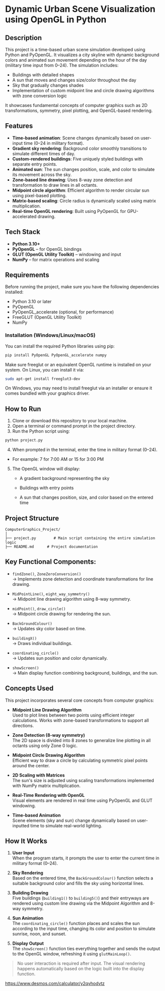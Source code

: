 # Dynamic Urban Scene Visualization using OpenGL in Python

## Description

This project is a time-based urban scene simulation developed using Python and PyOpenGL. It visualizes a city skyline with dynamic background colors and animated sun movement depending on the hour of the day (military time input from 0–24). The simulation includes:

- Buildings with detailed shapes
- A sun that moves and changes size/color throughout the day
- Sky that gradually changes shades
- Implementation of custom midpoint line and circle drawing algorithms with zone conversion logic

It showcases fundamental concepts of computer graphics such as 2D transformations, symmetry, pixel plotting, and OpenGL-based rendering.

## Features

- **Time-based animation**: Scene changes dynamically based on user-input time (0–24 in military format).
- **Gradient sky rendering**: Background color smoothly transitions to simulate different times of day.
- **Custom-rendered buildings**: Five uniquely styled buildings with separate entry points.
- **Animated sun**: The sun changes position, scale, and color to simulate its movement across the sky.
- **Zone-based line drawing**: Uses 8-way zone detection and transformation to draw lines in all octants.
- **Midpoint circle algorithm**: Efficient algorithm to render circular sun using pixel-based plotting.
- **Matrix-based scaling**: Circle radius is dynamically scaled using matrix multiplication.
- **Real-time OpenGL rendering**: Built using PyOpenGL for GPU-accelerated drawing.

## Tech Stack

- **Python 3.10+**
- **PyOpenGL** – for OpenGL bindings
- **GLUT (OpenGL Utility Toolkit)** – windowing and input
- **NumPy** – for matrix operations and scaling

## Requirements

Before running the project, make sure you have the following dependencies installed:

- Python 3.10 or later
- PyOpenGL
- PyOpenGL_accelerate (optional, for performance)
- FreeGLUT (OpenGL Utility Toolkit)
- NumPy

### Installation (Windows/Linux/macOS)

You can install the required Python libraries using pip:

```bash
pip install PyOpenGL PyOpenGL_accelerate numpy
```

Make sure freeglut or an equivalent OpenGL runtime is installed on your system. On Linux, you can install it via:

```bash
sudo apt-get install freeglut3-dev
```

On Windows, you may need to install freeglut via an installer or ensure it comes bundled with your graphics driver.


## How to Run

1. Clone or download this repository to your local machine.
2. Open a terminal or command prompt in the project directory.
3. Run the Python script using:

```bash
python project.py
```

4. When prompted in the terminal, enter the time in military format (0–24).

- For example: 7 for 7:00 AM or 15 for 3:00 PM

5. The OpenGL window will display:

   - A gradient background representing the sky

   - Buildings with entry points

   - A sun that changes position, size, and color based on the entered time

## Project Structure
```
ComputerGraphics_Project/
│
├── project.py        # Main script containing the entire simulation logic
├── README.md      # Project documentation
```
## Key Functional Components:

- `findZone()`, `ZoneZeroConversion()`  
  → Implements zone detection and coordinate transformations for line drawing.

- `MidPointLine()`, `eight_way_symmetry()`  
  → Midpoint line drawing algorithm using 8-way symmetry.

- `midPoint()`, `draw_circle()`  
  → Midpoint circle drawing for rendering the sun.

- `BackGroundColour()`  
  → Updates sky color based on time.

- `buildingX()`  
  → Draws individual buildings.

- `coordinating_circle()`  
  → Updates sun position and color dynamically.

- `showScreen()`  
  → Main display function combining background, buildings, and the sun.

## Concepts Used

This project incorporates several core concepts from computer graphics:

- **Midpoint Line Drawing Algorithm**  
  Used to plot lines between two points using efficient integer calculations. Works with zone-based transformations to support all directions.

- **Zone Detection (8-way symmetry)**  
  The 2D space is divided into 8 zones to generalize line plotting in all octants using only Zone 0 logic.

- **Midpoint Circle Drawing Algorithm**  
  Efficient way to draw a circle by calculating symmetric pixel points around the center.

- **2D Scaling with Matrices**  
  The sun's size is adjusted using scaling transformations implemented with NumPy matrix multiplication.

- **Real-Time Rendering with OpenGL**  
  Visual elements are rendered in real time using PyOpenGL and GLUT windowing.

- **Time-based Animation**  
  Scene elements (sky and sun) change dynamically based on user-inputted time to simulate real-world lighting.

## How It Works

1. **User Input**  
   When the program starts, it prompts the user to enter the current time in military format (0–24).

2. **Sky Rendering**  
   Based on the entered time, the `BackGroundColour()` function selects a suitable background color and fills the sky using horizontal lines.

3. **Building Drawing**  
   Five buildings (`building1()` to `building5()`) and their entryways are rendered using custom line drawing via the Midpoint Algorithm and 8-way symmetry.

4. **Sun Animation**  
   The `coordinating_circle()` function places and scales the sun according to the input time, changing its color and position to simulate sunrise, noon, and sunset.

5. **Display Output**  
   The `showScreen()` function ties everything together and sends the output to the OpenGL window, refreshing it using `glutMainLoop()`.

> No user interaction is required after input. The visual rendering happens automatically based on the logic built into the display function.


https://www.desmos.com/calculator/y2qvhodvtz


